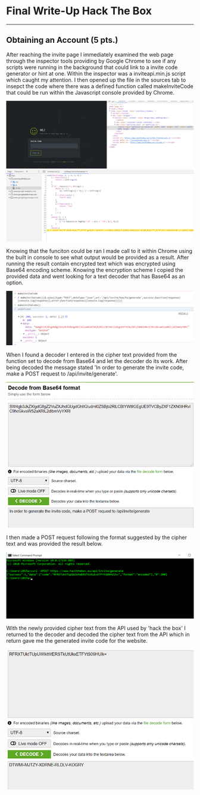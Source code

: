 # Final Write-Up Hack The Box
--------------------------------------------------------------------

## Obtaining an Account (5 pts.)
After reaching the invite page I immediately examined the web page through the inspector tools providing by Google Chrome to see if any scripts were running in the background that could link to a invite code generator or hint at one. Within the inspector was a inviteapi.min.js script which caught my attention. I then opened up the file in the sources tab to insepct the code where there was a defined function called makeInviteCode that could be run within the Javascript console provided by Chrome. 

<img src="HackTheBoxInvite.png" alt="failed" class="inline"/>
<img src="inviteFunction.png" alt="failed" class="inline"/>

Knowing that the funciton could be ran I made call to it within Chrome using the built in console to see what output would be provided as a result. After running the result contain encrypted text which was encrypted using Base64 encoding scheme. Knowing the encryption scheme I copied the provided data and went looking for a text decoder that has Base64 as an option. 

<img src="inviteResult.png" alt="failed" class="inline"/>

When I found a decoder I entered in the cipher text provided from the function set to decode from Base64 and let the decoder do its work. After being decoded the message stated 'In order to generate the invite code, make a POST request to /api/invite/generate'.

<img src="inviteDecode.png" alt="failed" class="inline"/>

I then made a POST request following the format suggested by the cipher text and was provided the result below.

<img src="invitePost.png" alt="failed" class="inline"/>

With the newly provided cipher text from the API used by 'hack the box' I returned to the decoder and decoded the cipher text from the API which in return gave me the generated invite code for the website. 

<img src="inviteCode.png" alt="failed" class="inline"/>

